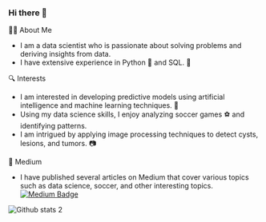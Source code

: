 ### Hi there 👋

👨‍💻 About Me
- I am a data scientist who is passionate about solving problems and deriving insights from data.
- I have extensive experience in Python 🐍 and SQL. 💾


🔍 Interests
- I am interested in developing predictive models using artificial intelligence and machine learning techniques. 🤖
- Using my data science skills, I enjoy analyzing soccer games ⚽️ and identifying patterns.
- I am intrigued by applying image processing techniques to detect cysts, lesions, and tumors. 📷


📝 Medium
- I have published several articles on Medium that cover various topics such as data science, soccer, and other interesting topics.
[![Medium Badge](https://img.shields.io/badge/-Medium-757575?style=flat-quare&labelColor=757575&logo=Medium&logoColor=white&link=link)](https://medium.com/@battalbakindi) 

![Github stats 2](https://github-readme-stats.vercel.app/api?username=bakindi&show_icons=true&theme=radical)

